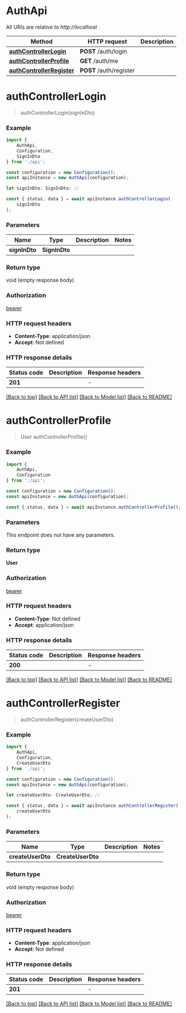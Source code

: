 # AuthApi

All URIs are relative to *http://localhost*

|Method | HTTP request | Description|
|------------- | ------------- | -------------|
|[**authControllerLogin**](#authcontrollerlogin) | **POST** /auth/login | |
|[**authControllerProfile**](#authcontrollerprofile) | **GET** /auth/me | |
|[**authControllerRegister**](#authcontrollerregister) | **POST** /auth/register | |

# **authControllerLogin**
> authControllerLogin(signInDto)


### Example

```typescript
import {
    AuthApi,
    Configuration,
    SignInDto
} from './api';

const configuration = new Configuration();
const apiInstance = new AuthApi(configuration);

let signInDto: SignInDto; //

const { status, data } = await apiInstance.authControllerLogin(
    signInDto
);
```

### Parameters

|Name | Type | Description  | Notes|
|------------- | ------------- | ------------- | -------------|
| **signInDto** | **SignInDto**|  | |


### Return type

void (empty response body)

### Authorization

[bearer](../README.md#bearer)

### HTTP request headers

 - **Content-Type**: application/json
 - **Accept**: Not defined


### HTTP response details
| Status code | Description | Response headers |
|-------------|-------------|------------------|
|**201** |  |  -  |

[[Back to top]](#) [[Back to API list]](../README.md#documentation-for-api-endpoints) [[Back to Model list]](../README.md#documentation-for-models) [[Back to README]](../README.md)

# **authControllerProfile**
> User authControllerProfile()


### Example

```typescript
import {
    AuthApi,
    Configuration
} from './api';

const configuration = new Configuration();
const apiInstance = new AuthApi(configuration);

const { status, data } = await apiInstance.authControllerProfile();
```

### Parameters
This endpoint does not have any parameters.


### Return type

**User**

### Authorization

[bearer](../README.md#bearer)

### HTTP request headers

 - **Content-Type**: Not defined
 - **Accept**: application/json


### HTTP response details
| Status code | Description | Response headers |
|-------------|-------------|------------------|
|**200** |  |  -  |

[[Back to top]](#) [[Back to API list]](../README.md#documentation-for-api-endpoints) [[Back to Model list]](../README.md#documentation-for-models) [[Back to README]](../README.md)

# **authControllerRegister**
> authControllerRegister(createUserDto)


### Example

```typescript
import {
    AuthApi,
    Configuration,
    CreateUserDto
} from './api';

const configuration = new Configuration();
const apiInstance = new AuthApi(configuration);

let createUserDto: CreateUserDto; //

const { status, data } = await apiInstance.authControllerRegister(
    createUserDto
);
```

### Parameters

|Name | Type | Description  | Notes|
|------------- | ------------- | ------------- | -------------|
| **createUserDto** | **CreateUserDto**|  | |


### Return type

void (empty response body)

### Authorization

[bearer](../README.md#bearer)

### HTTP request headers

 - **Content-Type**: application/json
 - **Accept**: Not defined


### HTTP response details
| Status code | Description | Response headers |
|-------------|-------------|------------------|
|**201** |  |  -  |

[[Back to top]](#) [[Back to API list]](../README.md#documentation-for-api-endpoints) [[Back to Model list]](../README.md#documentation-for-models) [[Back to README]](../README.md)

